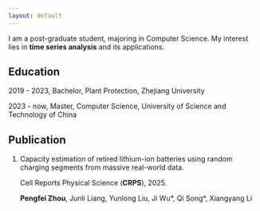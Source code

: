```yaml
---
layout: default
---
```


I am a post-graduate student, majoring in Computer Science. My interest lies in **time series analysis** and its applications.

## Education

2019 - 2023, Bachelor, Plant Protection, Zhejiang University

2023 - now, Master, Computer Science, University of Science and Technology of China

## Publication

1. Capacity estimation of retired lithium-ion batteries using random charging segments from massive real-world data.
    
    Cell Reports Physical Science (**CRPS**), 2025.
    
    **Pengfei Zhou**, Junli Liang, Yunlong Liu, Ji Wu\*, Qi Song\*, Xiangyang Li
